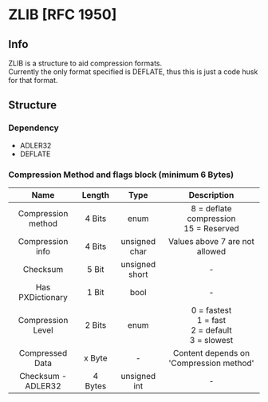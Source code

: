 # ZLIB [RFC 1950]

## Info
ZLIB is a structure to aid compression formats.<br>
Currently the only format specified is DEFLATE, thus this is just a code husk for that format. 

## Structure

### Dependency
- ADLER32
- DEFLATE

### Compression Method and flags block (minimum 6 Bytes)
|Name|Length|Type| Description |
|:-:|:-:|:-:|:-:|
|Compression method |4  Bits| enum | 8 = deflate compression<br> 15 = Reserved|
|Compression info |4 Bits | unsigned char | Values above 7 are not allowed |
|Checksum | 5 Bit| unsigned short| - |
|Has PXDictionary| 1 Bit | bool | - |
|Compression Level| 2 Bits | enum | 0 = fastest <br>1 = fast <br>2 = default <br>3 = slowest  |
| Compressed Data| x Byte | - | Content depends on 'Compression method' |
| Checksum - ADLER32  | 4 Bytes | unsigned int | - |
